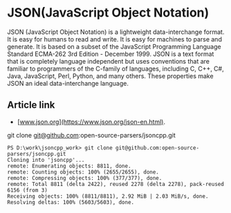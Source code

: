 # JSON(JavaScript Object Notation)

JSON (JavaScript Object Notation) is a lightweight data-interchange format. It is easy for humans to read and write. It is easy for machines to parse and generate. It is based on a subset of the JavaScript Programming Language Standard ECMA-262 3rd Edition - December 1999. JSON is a text format that is completely language independent but uses conventions that are familiar to programmers of the C-family of languages, including C, C++, C#, Java, JavaScript, Perl, Python, and many others. These properties make JSON an ideal data-interchange language.

## Article link

-  [www.json.org](https://www.json.org/json-en.html).


git clone git@github.com:open-source-parsers/jsoncpp.git
```
PS D:\work\jsoncpp_work> git clone git@github.com:open-source-parsers/jsoncpp.git
Cloning into 'jsoncpp'...
remote: Enumerating objects: 8811, done.
remote: Counting objects: 100% (2655/2655), done.
remote: Compressing objects: 100% (377/377), done.
remote: Total 8811 (delta 2422), reused 2278 (delta 2278), pack-reused 6156 (from 3)
Receiving objects: 100% (8811/8811), 2.92 MiB | 2.03 MiB/s, done.
Resolving deltas: 100% (5603/5603), done.
```



